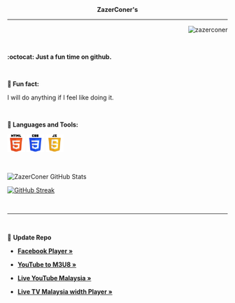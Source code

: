 <div align="center"><strong>ZazerConer's</strong></div>

<hr>

<p align="right"><img src="https://komarev.com/ghpvc/?username=zazerconer&label=Views&color=0e75b6&style=flat" alt="zazerconer"></p>

<br>

<strong>:octocat: Just a fun time on github.</strong>

<br>

<b>🔗 Fun fact:</b> <p>I will do anything if I feel like doing it.</p>

<br>

<b>🔧 Languages and Tools:</b>
<p align="left">
<a href="https://www.w3resource.com/html5/introduction.php" target="_blank" rel="noreferrer"><img src="/html5_wordmark.png" alt="html5" width="40" height="40"/></a> 
<a href="https://www.w3resource.com/css/CSS-tutorials.php" target="_blank" rel="noreferrer"><img src="/css3_wordmark.png" alt="css3" width="40" height="40"/></a>
<a href="https://www.w3resource.com/javascript/javascript.php" target="_blank" rel="noreferrer"><img src="/javascript_wordmark.png" alt="javascript" width="40" height="40"/></a>
</p> 

<br>

![ZazerConer GitHub Stats](https://stats.hyochan.dev/api/github-stats-advanced?login=zazerconer)

[![GitHub Streak](https://github-readme-streak-stats.herokuapp.com/?user=ZazerConer&show_icon=true&locale=en&theme=github-dark-blue)](https://git.io/streak-stats)

<br>
<hr>
<br>

🔗 <b>Update Repo</b>

- **[Facebook Player »](https://github.com/ZazerConer/fb-playefb-player)**

- **[YouTube to M3U8 »](https://github.com/ZazerConer/YouTube-to-M3U8)**

- **[Live YouTube Malaysia »](https://github.com/ZazerConer/liveYTmalaysia)**

- **[Live TV Malaysia width Player »](https://github.com/ZazerConer/live-tv-malaysia-with-player)**
